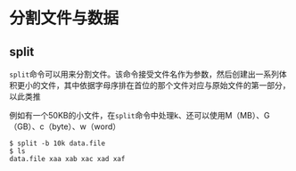 # 分割文件与数据

## split
`split`命令可以用来分割文件。该命令接受文件名作为参数，然后创建出一系列体积更小的文件，其中依据字母序排在首位的那个文件对应与原始文件的第一部分，以此类推

例如有一个50KB的小文件，在`split`命令中处理k、还可以使用M（MB）、G（GB）、c（byte）、w（word）
```shell
$ split -b 10k data.file
$ ls
data.file xaa xab xac xad xaf
```